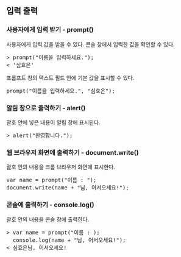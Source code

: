 ## 입력 출력
### 사용자에게 입력 받기 - prompt()
사용자에게 입력 값을 받을 수 있다. 콘솔 창에서 입력한 값을 확인할 수 있다. 
<pre>
> prompt("이름을 입력하세요.");
< '심효은'
</pre>
프롬프트 창의 텍스트 필드 안에 기본 값을 표시할 수 있다.
<pre>
prompt("이름을 입력하세요.", "심효은");
</pre>

### 알림 창으로 출력하기 - alert()
괄호 안에 넣은 내용이 알림 창에 표시된다.
<pre>
> alert("환영합니다.");
</pre>

### 웹 브라우저 화면에 출력하기 - document.write()
괄호 안의 내용을 크롬 브라우저 화면에 표시한다. 
<pre>
var name = prompt("이름 : ");
document.write(name + "님, 어서오세요!");
</pre>

### 콘솔에 출력하기 - console.log()
괄호 안의 내용을 콘솔 창에 출력한다.
<pre>
> var name = prompt("이름 : );
  console.log(name + "님, 어서오세요!");
< 심효은님, 어서오세요!